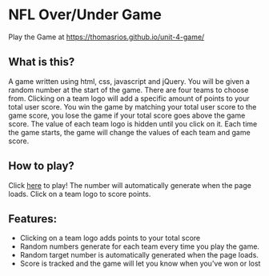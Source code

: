 # NFL Over/Under Game
Play the Game at https://thomasrios.github.io/unit-4-game/

## What is this?
A game written using html, css, javascript and jQuery. You will be given a random number at the start of the game. There are four teams to choose from. Clicking on a team logo will add a specific amount of points to your total user score. You win the game by matching your total user score to the game score, you lose the game if your total score goes above the game score. The value of each team logo is hidden until you click on it. Each time the game starts, the game will change the values of each team and game score.

## How to play?
Click [here](https://thomasrios.github.io/unit-4-game/) to play! The number will automatically generate when the page loads. Click on a team logo to score points. 

## Features:
- Clicking on a team logo adds points to your total score
- Random numbers generate for each team every time you play the game. 
- Random target number is automatically generated when the page loads.
- Score is tracked and the game will let you know when you've won or lost
